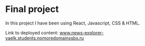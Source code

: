 # Final project

In this project I have been using React, Javascript, CSS & HTML.

Link to deployed content: www.news-explorer-yaelk.students.nomoredomainssbs.ru